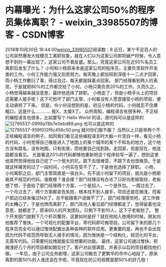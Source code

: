 # 内幕曝光：为什么这家公司50%的程序员集体离职？ - weixin_33985507的博客 - CSDN博客
2018年10月30日 16:44:00[weixin_33985507](https://me.csdn.net/weixin_33985507)阅读数：8
近日，某个不足百人的公司突然爆发大规模员工离职现象，就在人们以为这家公司即将破产时候，令人意想不到的一幕出现了，这家公司不衰反盛。那么，究竟这家公司在近50%名员工离职后发生了什么？
小何和小杨原来本是这家公司的程序员，主要负责软件开发类的工作。小何工作能力强又刻苦努力，每天晚上都加班到深夜十一二点才回家，而小杨工作敷衍了事，得过且过，每天都是踩着点回家。
部门经理看到两人的表现，于是就把80%的工作都交给了小何，小杨只需负责20%的工作。久而久之，小杨觉得越来越没意思，最终他选择了辞职。
小杨走了，但是小杨手头上的项目还需要人接手呢！这下可愁坏了部门主管，小何看没有人愿意接受小杨的项目，便主动承担了下来。
但是，令小何没想到的是，初见小杨的代码，小何就忍不住爆粗口，这是什么………… 我X，太傻X了。
众所周知，编程语言有很多种，不正经的编程语言也很多，比如要写个 Hello World 的话，源代码可以是这样的
![12795537-0999a78b7e0ebd89.png](https://upload-images.jianshu.io/upload_images/12795537-0999a78b7e0ebd89.png)
也可以是这样的
![12795537-959f012f6c456c50.png](https://upload-images.jianshu.io/upload_images/12795537-959f012f6c456c50.png)
就问你们服不服？
当然以上只是举两个不正经编程语言的例子。如同我们看见这些编程语言时大脑一片空白一样，看见小杨的代码，小何觉得自己像是进入了地图上的某个城市的某个不知名的地方，这个地方没有路名，没有地图，只有街景，而他要自己找到路，走回家，但是现在，他连路都没看见。
光是看这20%的代码都够他重新把这个程序给写一遍了，想到这里他突然觉得他给自己挖了一个很大的坑，跳下去很难受，不跳下去也很难受。于是就这样痛苦的过了一段时间，小何实在受不了了，于是他也选择了辞职。
小杨，小何离职之后，部门主管简直是一夜白头，先不说小何留下的项目，就光是小杨那极其不规范的代码，谁敢接？谁会接？部门经理没有办法了只好向老板取经，老板想了想，于是给了部门经理两个方案，一个是招人，一个是外包。
一周过去了，一个月过去了，两个方案都宣告失败，根本找不到人接手，项目还是在搁浅，而客户那边已经来催过N次了，总不能跟客户说做不了了。部门经理感觉吧，这工作做的太糟心了，于是也愤而离职了，部门其他人看见部门经理都走了，觉得留着也没意思，就都走了，原来60人的开发团队，只剩下不到10人，这下子老板愁了。
整个开发部门就剩下几个虾兵蟹将，这要如何是好？就在他陷入绝境的时候，朋友向他推荐了惟快，一个可视化的配置平台，零代码即可做项目。公司留下来的那几个程序员完全可以通过惟快配置出各种各种的软件应用。更重要的是，再也不会出现因为代码不规范而导致无人接手的情况，因为惟快是一个结构化，规范化的平台，无需写代码，只需要托拉拽就能实现想要的功能。
最终，这家公司通过惟快，把搁浅好几个月的项目都如期交付了，客户对此很满意，并表示以后的项目都找他们做。
一年后，由于公司业务剧增，这家公司搬去了更繁华的市中心地段了，原来离职的那50%的人谁还会在乎呢，毕竟现在的公司规模是那50%的好几倍！
